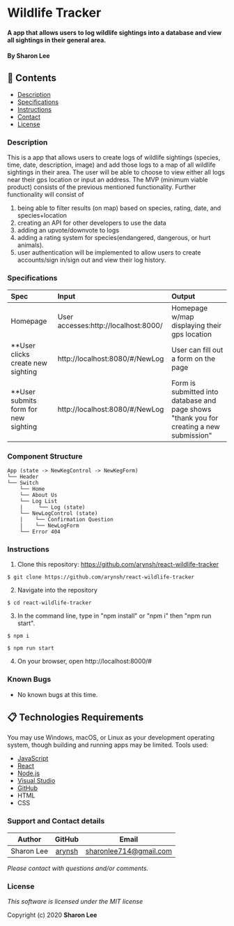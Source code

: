 # Wildlife Tracker
#### A app that allows users to log wildlife sightings into a database and view all sightings in their general area.

#### By **Sharon Lee**
## 🎉 Contents

* [Description](#description)
* [Specifications](#specifications)
* [Instructions](#instructions)
* [Contact](#contact)
* [License](#license)

### Description
This is a app that allows users to create logs of wildlife sightings (species, time, date, description, image) and add those logs to a map of all wildlife sightings in their area. The user will be able to choose to view either all logs near their gps location or input an address. The MVP (minimum viable product) consists of the previous mentioned functionality. Further functionality will consist of
 1) being able to filter results (on map) based on species, rating, date, and species+location 
 2) creating an API for other developers to use the data 
 3) adding an upvote/downvote to logs 
 4) adding a rating system for species(endangered, dangerous, or hurt animals). 
 5) user authentication will be implemented to allow users to create accounts/sign in/sign out and view their log history.

### Specifications
| Spec | Input | Output |
| :-------------     | :------------ | :------------- |
| Homepage | User accesses:http://localhost:8000/| Homepage w/map displaying their gps location |
| **User clicks create new sighting| http://localhost:8080/#/NewLog | User can fill out a form on the page |
| **User submits form for new sighting | http://localhost:8080/#/NewLog | Form is submitted into database and page shows "thank you for creating a new submission" |

### Component Structure
```
App (state -> NewKegControl -> NewKegForm)
└── Header          
└── Switch
    └── Home
    └── About Us
    └── Log List
    |     └── Log (state)
    └── NewLogControl (state)
    |    └── Confirmation Question    
    |    └── NewLogForm
    └── Error 404
```

### Instructions

1. Clone this repository: https://github.com/arynsh/react-wildlife-tracker
```
$ git clone https://github.com/arynsh/react-wildlife-tracker
```
2. Navigate into the repository
```
$ cd react-wildlife-tracker
```
3. In the command line, type in "npm install" or "npm i" then "npm run start".
```
$ npm i
```
```
$ npm run start
```
4. On your browser, open http://localhost:8000/#


### Known Bugs
* No known bugs at this time.

## 📋 Technologies Requirements
 You may use Windows, macOS, or Linux as your development operating system, though building and running apps may be limited.
 Tools used:  
* [JavaScript](https://developer.mozilla.org/en-US/docs/Web/JavaScript)
* [React](https://reactjs.org/)
* [Node.js](https://nodejs.org/en/)
* [Visual Studio](https://www.visualstudiocommunity.com)
* [GitHub](https://www.github.com)
* HTML
* CSS
 
### Support and Contact details
| Author | GitHub | Email |
|--------|:------:|:-----:|
Sharon Lee| [arynsh](https://github.com/arynsh) |  [sharonlee714@gmail.com](mailto:sharonlee714@gmail.com) 

_Please contact with questions and/or comments._

### License

*This software is licensed under the MIT license*

Copyright (c) 2020 **Sharon Lee**